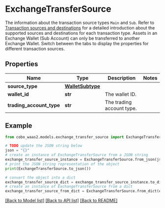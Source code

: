 # ExchangeTransferSource

The information about the transaction source types `Main` and `Sub`. Refer to [Transaction sources and destinations](/v2/guides/transactions/sources-and-destinations) for a detailed introduction about the supported sources and destinations for each transaction type.  Assets in an Exchange Wallet (Sub Account) can only be transferred to another Exchange Wallet.  Switch between the tabs to display the properties for different transaction sources. 

## Properties

Name | Type | Description | Notes
------------ | ------------- | ------------- | -------------
**source_type** | [**WalletSubtype**](WalletSubtype.md) |  | 
**wallet_id** | **str** | The wallet ID. | 
**trading_account_type** | **str** | The trading account type. | 

## Example

```python
from cobo_waas2.models.exchange_transfer_source import ExchangeTransferSource

# TODO update the JSON string below
json = "{}"
# create an instance of ExchangeTransferSource from a JSON string
exchange_transfer_source_instance = ExchangeTransferSource.from_json(json)
# print the JSON string representation of the object
print(ExchangeTransferSource.to_json())

# convert the object into a dict
exchange_transfer_source_dict = exchange_transfer_source_instance.to_dict()
# create an instance of ExchangeTransferSource from a dict
exchange_transfer_source_from_dict = ExchangeTransferSource.from_dict(exchange_transfer_source_dict)
```
[[Back to Model list]](../README.md#documentation-for-models) [[Back to API list]](../README.md#documentation-for-api-endpoints) [[Back to README]](../README.md)


